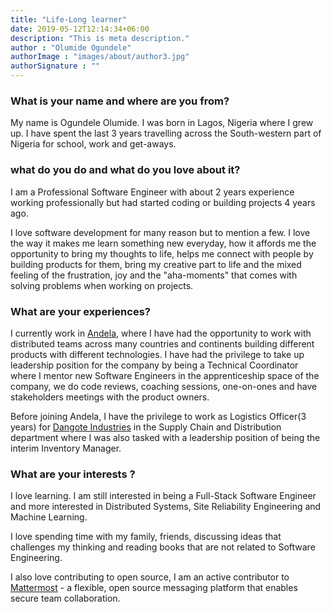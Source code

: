 ```yaml
---
title: "Life-Long learner"
date: 2019-05-12T12:14:34+06:00
description: "This is meta description."
author : "Olumide Ogundele"
authorImage : "images/about/author3.jpg"
authorSignature : ""
---
```


### What is your name and where are you from?

My name is Ogundele Olumide. I was born in Lagos, Nigeria where I grew up. I have spent the last 3 years travelling across the South-western part of Nigeria for school, work and get-aways.

### what do you do and what do you love about it?

I am a Professional Software Engineer with about 2 years experience working professionally but had started coding or building projects 4 years ago.

I love software development for many reason but to mention a few.
I love the way it makes me learn something new everyday, how it affords me the opportunity to bring my thoughts to life, helps me connect with people by building products for them, bring my creative part to life and the mixed feeling of the frustration, joy and the "aha-moments" that comes with solving problems when working on projects.

### What are your experiences?


I currently work in [Andela](https://andela.com/), where I have had the opportunity to work with distributed teams across many countries and continents building different products with different technologies. I have had the privilege to take up leadership position for the company by being a Technical Coordinator where I mentor new Software Engineers in the apprenticeship space of the company, we do code reviews, coaching sessions, one-on-ones and have stakeholders meetings with the product owners.

Before joining Andela, I have the privilege to work as  Logistics Officer(3 years) for [Dangote Industries](https://dangote.com/) in the Supply Chain and Distribution department where I was also tasked with a leadership position of being the interim Inventory Manager.

### What are your interests ?

I love learning. I am still interested in being a Full-Stack Software Engineer and more interested in Distributed Systems, Site Reliability Engineering and Machine Learning.

I love spending time with my family, friends, discussing ideas that challenges my thinking and reading books that are not related to Software Engineering.

I also love contributing to open source, I am an active contributor to [Mattermost](https://mattermost.com/) - a flexible, open source messaging platform
that enables secure team collaboration.
